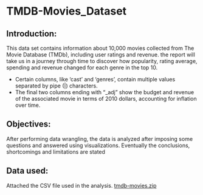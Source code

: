 # TMDB-Movies_Dataset
## Introduction:
This data set contains information about 10,000 movies collected from The Movie Database (TMDb), including user ratings and revenue.
the report will take us in a journey through time to discover how popularity, rating average, spending and revenue changed for each genre in the top 10.
- Certain columns, like ‘cast’ and ‘genres’, contain multiple values separated by pipe (|) characters.
- The final two columns ending with “_adj” show the budget and revenue of the associated movie in terms of 2010 dollars, accounting for inflation over time.
## Objectives: 
After performing data wrangling, the data is analyzed after imposing some questions and answered using visualizations. Eventually the conclusions, shortcomings and limitations are stated
## Data used:
Attached the CSV file used in the analysis. [tmdb-movies.zip](https://github.com/MohabElghamry/Investigate-TMDB-Movies_Dataset/files/8647773/tmdb-movies.zip)
